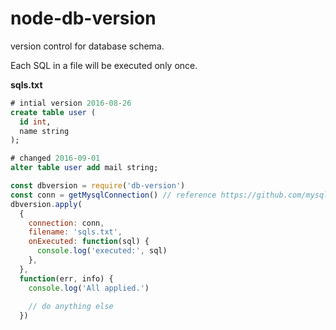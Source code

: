 node-db-version
==================
version control for database schema.

Each SQL in a file will be executed only once.

__sqls.txt__
```sql
# intial version 2016-08-26
create table user (
  id int,
  name string
);

# changed 2016-09-01
alter table user add mail string;
```

```javascript
const dbversion = require('db-version')
const conn = getMysqlConnection() // reference https://github.com/mysqljs/mysql#introduction
dbversion.apply(
  {
    connection: conn,
    filename: 'sqls.txt',
    onExecuted: function(sql) {
      console.log('executed:', sql)
    },
  },
  function(err, info) {
    console.log('All applied.')
    
    // do anything else
  })
```

